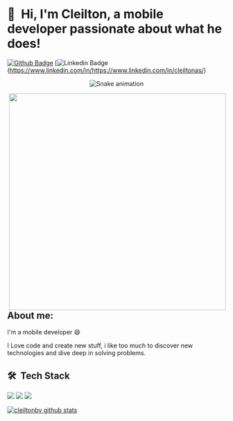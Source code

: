 
<h1>👋 &nbsp;Hi, I'm Cleilton, a mobile developer passionate about what he does!</h1>


[![Github Badge](https://img.shields.io/badge/-Github-000?style=flat-square&logo=Github&logoColor=white&link=https://github.com/cleiltonbv)](https://github.com/cleiltonbv)
[![Linkedin Badge](https://img.shields.io/badge/-LinkedIn-blue?style=flat-square&logo=Linkedin&logoColor=white&link=https://https://www.linkedin.com/in/https://www.linkedin.com/in/cleiltonas/)(https://www.linkedin.com/in/https://www.linkedin.com/in/cleiltonas/)


<div align="center">
  
  ![Snake animation](https://github.com/danielbped/danielbped/blob/output/github-contribution-grid-snake.svg)
  
</div>

<img align="right" width="500" src="https://cdn.dribbble.com/users/416610/screenshots/4801105/coding_desk_flat_vector_ui_ux_design_illustration_motion_animation_gif2.gif" />




## About me:

I'm a mobile developer :smile:

I Love code and create new stuff, i like too much to discover new technologies and dive deep in solving problems.


<h2> 🛠 &nbsp;Tech Stack</h2>
  
<div>
  <img src="https://img.shields.io/badge/Android-3DDC84?style=for-the-badge&logo=android&logoColor=white" />
  <img src="https://img.shields.io/badge/Kotlin-0095D5?&style=for-the-badge&logo=kotlin&logoColor=white" />
  <img src="https://img.shields.io/badge/Java-ED8B00?style=for-the-badge&logo=java&logoColor=white" />
</div>


[![cleiltonbv github stats](https://github-readme-stats.vercel.app/api?username=cleiltonbv&show_icons=true&title_color=fff&icon_color=37aaff&text_color=f8f8f2&bg_color=171c24&count_private=true)](https://github.com/cleiltonbv)

